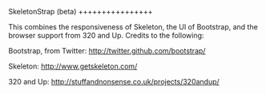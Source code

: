 SkeletonStrap (beta)
++++++++++++++++

This combines the responsiveness of Skeleton, the UI of Bootstrap, and the browser support from 320 and Up. Credits to the following:

Bootstrap, from Twitter: http://twitter.github.com/bootstrap/

Skeleton: http://www.getskeleton.com/

320 and Up: http://stuffandnonsense.co.uk/projects/320andup/
